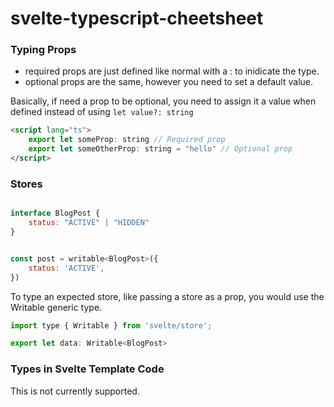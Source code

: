# svelte-typescript-cheetsheet

### Typing Props

* required props are just defined like normal with a : to inidicate the type.
* optional props are the same, however you need to set a default value.

Basically, if need a prop to be optional, you need to assign it a value when defined instead of using `let value?: string` 

```html
<script lang="ts">
    export let someProp: string // Required prop
    export let someOtherProp: string = "hello" // Optional prop
</script>
```

### Stores

```javascript

interface BlogPost {
    status: "ACTIVE" | "HIDDEN"
}


const post = writable<BlogPost>({
	status: 'ACTIVE',
})
```

To type an expected store, like passing a store as a prop, you would use the Writable generic type.

```javascript
import type { Writable } from 'svelte/store';

export let data: Writable<BlogPost>

```


### Types in Svelte Template Code

This is not currently supported.
